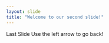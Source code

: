 ```yaml
---
layout: slide
title: "Welcome to our second slide!"
---
```

Last Slide
Use the left arrow to go back!
